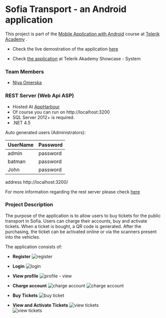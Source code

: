 # **Sofia Transport - an Android application**

This project is part of the [Mobile Application with Android](https://telerikacademy.com/Courses/Courses/Details/412) course at [Telerik Academy](https://telerikacademy.com/) .

 - Check the live demostration of the application [here](https://www.youtube.com/watch?v=UGA_2QpzUf4&feature=youtu.be)

 - Check [the application](http://best.telerikacademy.com/projects/499/Public-Transport-Ticketing-System) at Telerik Akademy Showcase - System



### Team Members
- [Niya Omerska](https://github.com/medeaohm) 

### REST Server (Web Api ASP)

- Hosted At [AppHarbour](http://ticket-system-rest.apphb.com)
- Of course you can run on http://localhost:3200
- SQL Server 2012+ is required.
- .NET 4.5

Auto generated users (Administrators):

UserName | Password 
--- | ---
admin | password
batman | password
John | password

address http://localhost:3200/

For more information regarding the rest server please check  [here](https://github.com/medeaohm/Android-Ticketing-System/blob/master/REST%20Server.md) 

### Project Description
The purpose of the application is to allow users to buy tickets for the public transport in Sofia. Users can charge their accounts, buy and activate tickets. When a ticket is bought, a QR code is generated. After the purchasing, the ticket can be activated online or via the scanners present into the vehicles.

The application consists of:

- **Register**
    ![register](https://github.com/medeaohm/Android-Ticketing-System/blob/master/resources/screen%20captures/register.JPG?raw=true)

- **Login**
    ![login](https://github.com/medeaohm/Android-Ticketing-System/blob/master/resources/screen%20captures/login.JPG?raw=true)

- **View profile** 
	![profile - view](https://github.com/medeaohm/Android-Ticketing-System/blob/master/resources/screen%20captures/profile.JPG?raw=true)

- **Charge account** 
	![charge account](https://github.com/medeaohm/Android-Ticketing-System/blob/master/resources/screen%20captures/charge_account.JPG?raw=true)
	![charge account](https://github.com/medeaohm/Android-Ticketing-System/blob/master/resources/screen%20captures/charge_account2.JPG?raw=true)
	
- **Buy Tickets** 
	![buy ticket](https://github.com/medeaohm/Android-Ticketing-System/blob/master/resources/screen%20captures/buy_ticket.JPG?raw=true) 

- **View and Activate Tickets** 
	![view tickets](https://github.com/medeaohm/Android-Ticketing-System/blob/master/resources/screen%20captures/my_tickets1.JPG?raw=true)   
	![view tickets](https://github.com/medeaohm/Android-Ticketing-System/blob/master/resources/screen%20captures/my_tickets2.JPG?raw=true)   